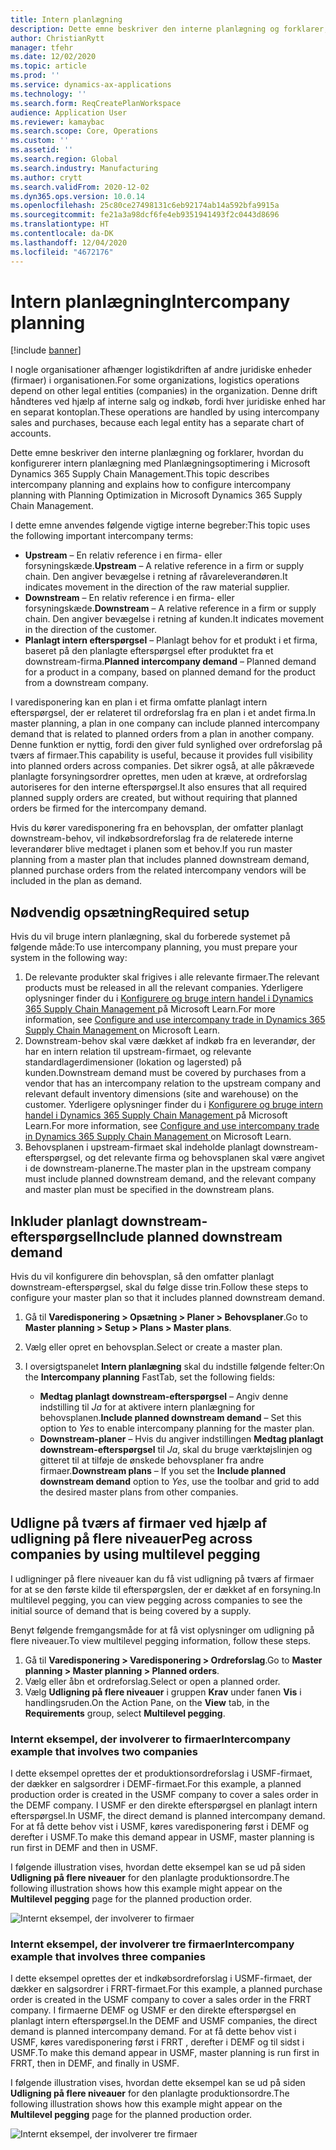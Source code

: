 ```yaml
---
title: Intern planlægning
description: Dette emne beskriver den interne planlægning og forklarer, hvordan du konfigurerer intern planlægning med Planlægningsoptimering i Microsoft Dynamics 365 Supply Chain Management.
author: ChristianRytt
manager: tfehr
ms.date: 12/02/2020
ms.topic: article
ms.prod: ''
ms.service: dynamics-ax-applications
ms.technology: ''
ms.search.form: ReqCreatePlanWorkspace
audience: Application User
ms.reviewer: kamaybac
ms.search.scope: Core, Operations
ms.custom: ''
ms.assetid: ''
ms.search.region: Global
ms.search.industry: Manufacturing
ms.author: crytt
ms.search.validFrom: 2020-12-02
ms.dyn365.ops.version: 10.0.14
ms.openlocfilehash: 25c80ce27498131c6eb92174ab14a592bfa9915a
ms.sourcegitcommit: fe21a3a98dcf6fe4eb9351941493f2c0443d8696
ms.translationtype: HT
ms.contentlocale: da-DK
ms.lasthandoff: 12/04/2020
ms.locfileid: "4672176"
---
```

# <a name="intercompany-planning"></a><span data-ttu-id="4008f-103">Intern planlægning</span><span class="sxs-lookup"><span data-stu-id="4008f-103">Intercompany planning</span></span>

[!include [banner](../../includes/banner.md)]

<span data-ttu-id="4008f-104">I nogle organisationer afhænger logistikdriften af andre juridiske enheder (firmaer) i organisationen.</span><span class="sxs-lookup"><span data-stu-id="4008f-104">For some organizations, logistics operations depend on other legal entities (companies) in the organization.</span></span> <span data-ttu-id="4008f-105">Denne drift håndteres ved hjælp af interne salg og indkøb, fordi hver juridiske enhed har en separat kontoplan.</span><span class="sxs-lookup"><span data-stu-id="4008f-105">These operations are handled by using intercompany sales and purchases, because each legal entity has a separate chart of accounts.</span></span>

<span data-ttu-id="4008f-106">Dette emne beskriver den interne planlægning og forklarer, hvordan du konfigurerer intern planlægning med Planlægningsoptimering i Microsoft Dynamics 365 Supply Chain Management.</span><span class="sxs-lookup"><span data-stu-id="4008f-106">This topic describes intercompany planning and explains how to configure intercompany planning with Planning Optimization in Microsoft Dynamics 365 Supply Chain Management.</span></span>

<span data-ttu-id="4008f-107">I dette emne anvendes følgende vigtige interne begreber:</span><span class="sxs-lookup"><span data-stu-id="4008f-107">This topic uses the following important intercompany terms:</span></span>

- <span data-ttu-id="4008f-108">**Upstream** – En relativ reference i en firma- eller forsyningskæde.</span><span class="sxs-lookup"><span data-stu-id="4008f-108">**Upstream** – A relative reference in a firm or supply chain.</span></span> <span data-ttu-id="4008f-109">Den angiver bevægelse i retning af råvareleverandøren.</span><span class="sxs-lookup"><span data-stu-id="4008f-109">It indicates movement in the direction of the raw material supplier.</span></span>
- <span data-ttu-id="4008f-110">**Downstream** – En relativ reference i en firma- eller forsyningskæde.</span><span class="sxs-lookup"><span data-stu-id="4008f-110">**Downstream** – A relative reference in a firm or supply chain.</span></span> <span data-ttu-id="4008f-111">Den angiver bevægelse i retning af kunden.</span><span class="sxs-lookup"><span data-stu-id="4008f-111">It indicates movement in the direction of the customer.</span></span>
- <span data-ttu-id="4008f-112">**Planlagt intern efterspørgsel** – Planlagt behov for et produkt i et firma, baseret på den planlagte efterspørgsel efter produktet fra et downstream-firma.</span><span class="sxs-lookup"><span data-stu-id="4008f-112">**Planned intercompany demand** – Planned demand for a product in a company, based on planned demand for the product from a downstream company.</span></span>

<span data-ttu-id="4008f-113">I varedisponering kan en plan i et firma omfatte planlagt intern efterspørgsel, der er relateret til ordreforslag fra en plan i et andet firma.</span><span class="sxs-lookup"><span data-stu-id="4008f-113">In master planning, a plan in one company can include planned intercompany demand that is related to planned orders from a plan in another company.</span></span> <span data-ttu-id="4008f-114">Denne funktion er nyttig, fordi den giver fuld synlighed over ordreforslag på tværs af firmaer.</span><span class="sxs-lookup"><span data-stu-id="4008f-114">This capability is useful, because it provides full visibility into planned orders across companies.</span></span> <span data-ttu-id="4008f-115">Det sikrer også, at alle påkrævede planlagte forsyningsordrer oprettes, men uden at kræve, at ordreforslag autoriseres for den interne efterspørgsel.</span><span class="sxs-lookup"><span data-stu-id="4008f-115">It also ensures that all required planned supply orders are created, but without requiring that planned orders be firmed for the intercompany demand.</span></span>

<span data-ttu-id="4008f-116">Hvis du kører varedisponering fra en behovsplan, der omfatter planlagt downstream-behov, vil indkøbsordreforslag fra de relaterede interne leverandører blive medtaget i planen som et behov.</span><span class="sxs-lookup"><span data-stu-id="4008f-116">If you run master planning from a master plan that includes planned downstream demand, planned purchase orders from the related intercompany vendors will be included in the plan as demand.</span></span>

## <a name="required-setup"></a><span data-ttu-id="4008f-117">Nødvendig opsætning</span><span class="sxs-lookup"><span data-stu-id="4008f-117">Required setup</span></span>

<span data-ttu-id="4008f-118">Hvis du vil bruge intern planlægning, skal du forberede systemet på følgende måde:</span><span class="sxs-lookup"><span data-stu-id="4008f-118">To use intercompany planning, you must prepare your system in the following way:</span></span>

1. <span data-ttu-id="4008f-119">De relevante produkter skal frigives i alle relevante firmaer.</span><span class="sxs-lookup"><span data-stu-id="4008f-119">The relevant products must be released in all the relevant companies.</span></span> <span data-ttu-id="4008f-120">Yderligere oplysninger finder du i [Konfigurere og bruge intern handel i Dynamics 365 Supply Chain Management ](https://docs.microsoft.com/learn/modules/configure-use-intercompany-trade-dyn365-supply-chain-mgmt/) på Microsoft Learn.</span><span class="sxs-lookup"><span data-stu-id="4008f-120">For more information, see [Configure and use intercompany trade in Dynamics 365 Supply Chain Management ](https://docs.microsoft.com/learn/modules/configure-use-intercompany-trade-dyn365-supply-chain-mgmt/) on Microsoft Learn.</span></span>
1. <span data-ttu-id="4008f-121">Downstream-behov skal være dækket af indkøb fra en leverandør, der har en intern relation til upstream-firmaet, og relevante standardlagerdimensioner (lokation og lagersted) på kunden.</span><span class="sxs-lookup"><span data-stu-id="4008f-121">Downstream demand must be covered by purchases from a vendor that has an intercompany relation to the upstream company and relevant default inventory dimensions (site and warehouse) on the customer.</span></span> <span data-ttu-id="4008f-122">Yderligere oplysninger finder du i [Konfigurere og bruge intern handel i Dynamics 365 Supply Chain Management ](https://docs.microsoft.com/learn/modules/configure-use-intercompany-trade-dyn365-supply-chain-mgmt/) på Microsoft Learn.</span><span class="sxs-lookup"><span data-stu-id="4008f-122">For more information, see [Configure and use intercompany trade in Dynamics 365 Supply Chain Management ](https://docs.microsoft.com/learn/modules/configure-use-intercompany-trade-dyn365-supply-chain-mgmt/) on Microsoft Learn.</span></span>
1. <span data-ttu-id="4008f-123">Behovsplanen i upstream-firmaet skal indeholde planlagt downstream-efterspørgsel, og det relevante firma og behovsplanen skal være angivet i de downstream-planerne.</span><span class="sxs-lookup"><span data-stu-id="4008f-123">The master plan in the upstream company must include planned downstream demand, and the relevant company and master plan must be specified in the downstream plans.</span></span>

## <a name="include-planned-downstream-demand"></a><span data-ttu-id="4008f-124">Inkluder planlagt downstream-efterspørgsel</span><span class="sxs-lookup"><span data-stu-id="4008f-124">Include planned downstream demand</span></span>

<span data-ttu-id="4008f-125">Hvis du vil konfigurere din behovsplan, så den omfatter planlagt downstream-efterspørgsel, skal du følge disse trin.</span><span class="sxs-lookup"><span data-stu-id="4008f-125">Follow these steps to configure your master plan so that it includes planned downstream demand.</span></span>

1. <span data-ttu-id="4008f-126">Gå til **Varedisponering \> Opsætning \> Planer \> Behovsplaner**.</span><span class="sxs-lookup"><span data-stu-id="4008f-126">Go to **Master planning \> Setup \> Plans \> Master plans**.</span></span>
1. <span data-ttu-id="4008f-127">Vælg eller opret en behovsplan.</span><span class="sxs-lookup"><span data-stu-id="4008f-127">Select or create a master plan.</span></span>
1. <span data-ttu-id="4008f-128">I oversigtspanelet **Intern planlægning** skal du indstille følgende felter:</span><span class="sxs-lookup"><span data-stu-id="4008f-128">On the **Intercompany planning** FastTab, set the following fields:</span></span>

    - <span data-ttu-id="4008f-129">**Medtag planlagt downstream-efterspørgsel** – Angiv denne indstilling til *Ja* for at aktivere intern planlægning for behovsplanen.</span><span class="sxs-lookup"><span data-stu-id="4008f-129">**Include planned downstream demand** – Set this option to *Yes* to enable intercompany planning for the master plan.</span></span>
    - <span data-ttu-id="4008f-130">**Downstream-planer** – Hvis du angiver indstillingen **Medtag planlagt downstream-efterspørgsel** til *Ja*, skal du bruge værktøjslinjen og gitteret til at tilføje de ønskede behovsplaner fra andre firmaer.</span><span class="sxs-lookup"><span data-stu-id="4008f-130">**Downstream plans** – If you set the **Include planned downstream demand** option to *Yes*, use the toolbar and grid to add the desired master plans from other companies.</span></span>

## <a name="peg-across-companies-by-using-multilevel-pegging"></a><span data-ttu-id="4008f-131">Udligne på tværs af firmaer ved hjælp af udligning på flere niveauer</span><span class="sxs-lookup"><span data-stu-id="4008f-131">Peg across companies by using multilevel pegging</span></span>

<span data-ttu-id="4008f-132">I udligninger på flere niveauer kan du få vist udligning på tværs af firmaer for at se den første kilde til efterspørgslen, der er dækket af en forsyning.</span><span class="sxs-lookup"><span data-stu-id="4008f-132">In multilevel pegging, you can view pegging across companies to see the initial source of demand that is being covered by a supply.</span></span>

<span data-ttu-id="4008f-133">Benyt følgende fremgangsmåde for at få vist oplysninger om udligning på flere niveauer.</span><span class="sxs-lookup"><span data-stu-id="4008f-133">To view multilevel pegging information, follow these steps.</span></span>

1. <span data-ttu-id="4008f-134">Gå til **Varedisponering \> Varedisponering \> Ordreforslag**.</span><span class="sxs-lookup"><span data-stu-id="4008f-134">Go to **Master planning \> Master planning \> Planned orders**.</span></span>
1. <span data-ttu-id="4008f-135">Vælg eller åbn et ordreforslag.</span><span class="sxs-lookup"><span data-stu-id="4008f-135">Select or open a planned order.</span></span>
1. <span data-ttu-id="4008f-136">Vælg **Udligning på flere niveauer** i gruppen **Krav** under fanen **Vis** i handlingsruden.</span><span class="sxs-lookup"><span data-stu-id="4008f-136">On the Action Pane, on the **View** tab, in the **Requirements** group, select **Multilevel pegging**.</span></span>

### <a name="intercompany-example-that-involves-two-companies"></a><span data-ttu-id="4008f-137">Internt eksempel, der involverer to firmaer</span><span class="sxs-lookup"><span data-stu-id="4008f-137">Intercompany example that involves two companies</span></span>

<span data-ttu-id="4008f-138">I dette eksempel oprettes der et produktionsordreforslag i USMF-firmaet, der dækker en salgsordrer i DEMF-firmaet.</span><span class="sxs-lookup"><span data-stu-id="4008f-138">For this example, a planned production order is created in the USMF company to cover a sales order in the DEMF company.</span></span> <span data-ttu-id="4008f-139">I USMF er den direkte efterspørgsel en planlagt intern efterspørgsel.</span><span class="sxs-lookup"><span data-stu-id="4008f-139">In USMF, the direct demand is planned intercompany demand.</span></span> <span data-ttu-id="4008f-140">For at få dette behov vist i USMF, køres varedisponering først i DEMF og derefter i USMF.</span><span class="sxs-lookup"><span data-stu-id="4008f-140">To make this demand appear in USMF, master planning is run first in DEMF and then in USMF.</span></span>

<span data-ttu-id="4008f-141">I følgende illustration vises, hvordan dette eksempel kan se ud på siden **Udligning på flere niveauer** for den planlagte produktionsordre.</span><span class="sxs-lookup"><span data-stu-id="4008f-141">The following illustration shows how this example might appear on the **Multilevel pegging** page for the planned production order.</span></span>

![Internt eksempel, der involverer to firmaer](media/IntercompanyPlanning1.png)

### <a name="intercompany-example-that-involves-three-companies"></a><span data-ttu-id="4008f-143">Internt eksempel, der involverer tre firmaer</span><span class="sxs-lookup"><span data-stu-id="4008f-143">Intercompany example that involves three companies</span></span>

<span data-ttu-id="4008f-144">I dette eksempel oprettes der et indkøbsordreforslag i USMF-firmaet, der dækker en salgsordrer i FRRT-firmaet.</span><span class="sxs-lookup"><span data-stu-id="4008f-144">For this example, a planned purchase order is created in the USMF company to cover a sales order in the FRRT company.</span></span> <span data-ttu-id="4008f-145">I firmaerne DEMF og USMF er den direkte efterspørgsel en planlagt intern efterspørgsel.</span><span class="sxs-lookup"><span data-stu-id="4008f-145">In the DEMF and USMF companies, the direct demand is planned intercompany demand.</span></span> <span data-ttu-id="4008f-146">For at få dette behov vist i USMF, køres varedisponering først i FRRT , derefter i DEMF og til sidst i USMF.</span><span class="sxs-lookup"><span data-stu-id="4008f-146">To make this demand appear in USMF, master planning is run first in FRRT, then in DEMF, and finally in USMF.</span></span>

<span data-ttu-id="4008f-147">I følgende illustration vises, hvordan dette eksempel kan se ud på siden **Udligning på flere niveauer** for den planlagte produktionsordre.</span><span class="sxs-lookup"><span data-stu-id="4008f-147">The following illustration shows how this example might appear on the **Multilevel pegging** page for the planned production order.</span></span>

![Internt eksempel, der involverer tre firmaer](media/IntercompanyPlanning2.png)
